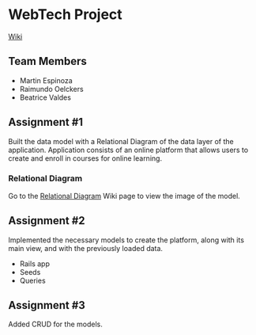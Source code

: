 # WebTech Project
[Wiki](https://github.com/ICC4103-202420-WebTech/project-bmr/wiki) 
## Team Members
- Martin Espinoza    
- Raimundo Oelckers
- Beatrice Valdes

## Assignment #1 
Built the data model with a Relational Diagram of the data layer of the application. Application consists of an online platform that allows users to create and enroll in courses for online learning. 
### Relational Diagram
Go to the [Relational Diagram](https://github.com/ICC4103-202420-WebTech/project-bmr/wiki/Relational-Diagram) Wiki page to view the image of the model. 

## Assignment #2
Implemented the necessary models to create the platform, along with its main view, and with the previously loaded data.
- Rails app
- Seeds
- Queries

## Assignment #3
Added CRUD for the models.
